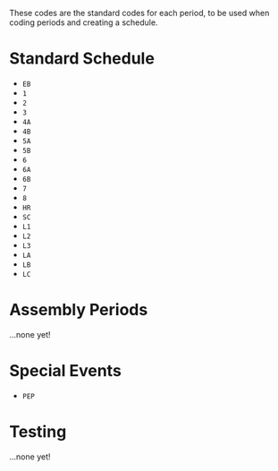 These codes are the standard codes for each period, to be used when coding periods and creating a schedule.

# Standard Schedule
- `EB`
- `1`
- `2`
- `3`
- `4A`
- `4B`
- `5A`
- `5B`
- `6`
- `6A`
- `6B`
- `7`
- `8`
- `HR`
- `SC`
- `L1`
- `L2`
- `L3`
- `LA`
- `LB`
- `LC`

# Assembly Periods
...none yet!

# Special Events
- `PEP`

# Testing
...none yet!